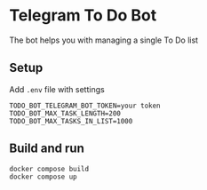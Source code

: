 
# Telegram To Do Bot

The bot helps you with managing a single To Do list

## Setup
Add `.env` file with settings
```
TODO_BOT_TELEGRAM_BOT_TOKEN=your token
TODO_BOT_MAX_TASK_LENGTH=200
TODO_BOT_MAX_TASKS_IN_LIST=1000
```

## Build and run

```
docker compose build
docker compose up
```
